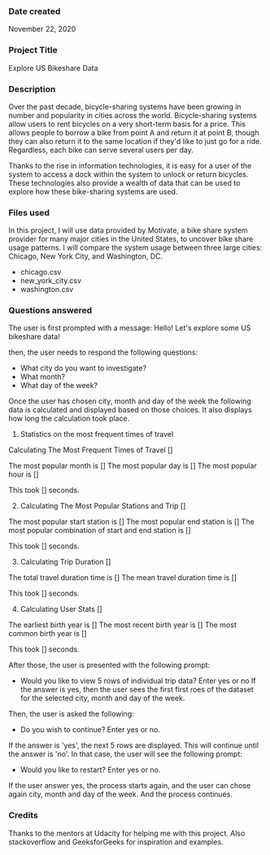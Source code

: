 ### Date created
November 22, 2020

### Project Title
Explore US Bikeshare Data

### Description
Over the past decade, bicycle-sharing systems have been growing in number and popularity in cities across the world. Bicycle-sharing systems allow users to rent bicycles on a very short-term basis for a price. This allows people to borrow a bike from point A and return it at point B, though they can also return it to the same location if they'd like to just go for a ride. Regardless, each bike can serve several users per day.

Thanks to the rise in information technologies, it is easy for a user of the system to access a dock within the system to unlock or return bicycles. These technologies also provide a wealth of data that can be used to explore how these bike-sharing systems are used.

### Files used
In this project, I will use data provided by Motivate, a bike share system provider for many major cities in the United States, to uncover bike share usage patterns. I will compare the system usage between three large cities: Chicago, New York City, and Washington, DC.

* chicago.csv
* new_york_city.csv
* washington.csv

### Questions answered

The user is first prompted with a message:
Hello! Let's explore some US bikeshare data!

then, the user needs to respond the following questions:
* What city do you want to investigate?
* What month?
* What day of the week?

Once the user has chosen city, month and day of the week the following data is calculated and displayed based on those choices. It also displays how long the calculation took place.

1. Statistics on the most frequent times of travel

Calculating The Most Frequent Times of Travel []

The most popular month is []
The most popular day is []
The most popular hour is []

This took [] seconds.

2. Calculating The Most Popular Stations and Trip []

The most popular start station is []
The most popular end station is []
The most popular combination of start and end station is []

This took [] seconds.

3. Calculating Trip Duration []

The total travel duration time is []
The mean travel duration time is []

This took [] seconds.

4. Calculating User Stats []

The earliest birth year is []
The most recent birth year is []
The most common birth year is []

This took [] seconds.

After those, the user is presented with the following prompt:

* Would you like to view 5 rows of individual trip data? Enter yes or no
If the answer is yes, then the user sees the first first roes of the dataset for
the selected city, month and day of the week.

Then, the user is asked the following:
* Do you wish to continue? Enter yes or no.

If the answer is 'yes', the  next 5 rows are displayed. This will continue until the answer is 'no'. In that case, the user will see the following prompt:

* Would you like to restart? Enter yes or no.

If the user answer yes, the process starts again, and the user can chose again city, month and day of the week. And the process continues.

### Credits
Thanks to the mentors at Udacity for helping me with this project. Also stackoverflow and GeeksforGeeks for inspiration and examples.
